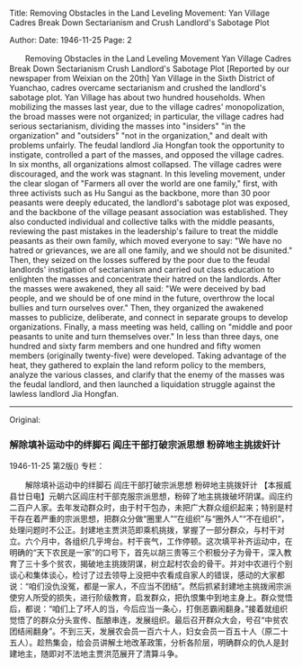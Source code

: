 Title: Removing Obstacles in the Land Leveling Movement: Yan Village Cadres Break Down Sectarianism and Crush Landlord's Sabotage Plot

Author:
Date: 1946-11-25
Page: 2

　　Removing Obstacles in the Land Leveling Movement
    Yan Village Cadres Break Down Sectarianism
    Crush Landlord's Sabotage Plot
    [Reported by our newspaper from Weixian on the 20th] Yan Village in the Sixth District of Yuanchao, cadres overcame sectarianism and crushed the landlord's sabotage plot. Yan Village has about two hundred households. When mobilizing the masses last year, due to the village cadres' monopolization, the broad masses were not organized; in particular, the village cadres had serious sectarianism, dividing the masses into "insiders" "in the organization" and "outsiders" "not in the organization," and dealt with problems unfairly. The feudal landlord Jia Hongfan took the opportunity to instigate, controlled a part of the masses, and opposed the village cadres. In six months, all organizations almost collapsed. The village cadres were discouraged, and the work was stagnant. In this leveling movement, under the clear slogan of "Farmers all over the world are one family," first, with three activists such as Hu Sangui as the backbone, more than 30 poor peasants were deeply educated, the landlord's sabotage plot was exposed, and the backbone of the village peasant association was established. They also conducted individual and collective talks with the middle peasants, reviewing the past mistakes in the leadership's failure to treat the middle peasants as their own family, which moved everyone to say: "We have no hatred or grievances, we are all one family, and we should not be disunited." Then, they seized on the losses suffered by the poor due to the feudal landlords' instigation of sectarianism and carried out class education to enlighten the masses and concentrate their hatred on the landlords. After the masses were awakened, they all said: "We were deceived by bad people, and we should be of one mind in the future, overthrow the local bullies and turn ourselves over." Then, they organized the awakened masses to publicize, deliberate, and connect in separate groups to develop organizations. Finally, a mass meeting was held, calling on "middle and poor peasants to unite and turn themselves over." In less than three days, one hundred and sixty farm members and one hundred and fifty women members (originally twenty-five) were developed. Taking advantage of the heat, they gathered to explain the land reform policy to the members, analyze the various classes, and clarify that the enemy of the masses was the feudal landlord, and then launched a liquidation struggle against the lawless landlord Jia Hongfan.



<hr /> 

Original: 


### 解除填补运动中的绊脚石  阎庄干部打破宗派思想  粉碎地主挑拨奸计

1946-11-25
第2版()
专栏：

　　解除填补运动中的绊脚石
    阎庄干部打破宗派思想
    粉碎地主挑拨奸计
    【本报威县廿日电】元朝六区阎庄村干部克服宗派思想，粉碎了地主挑拨破坏阴谋。阎庄约二百户人家。去年发动群众时，由于村干包办，未把广大群众组织起来；特别是村干存在着严重的宗派思想，把群众分做“圈里人”“在组织”与“圈外人”“不在组织”，处理问题时不公正。封建地主贾洪范即乘机挑拨，掌握了一部分群众，与村干对立。六个月中，各组织几乎垮台。村干丧气，工作停顿。这次填平补齐运动中，在明确的“天下农民是一家”的口号下，首先以胡三贵等三个积极分子为骨干，深入教育了三十多个贫农，揭破地主挑拨阴谋，树立起村农会的骨干。并对中农进行个别谈心和集体谈心，检讨了过去领导上没把中农看成自家人的错误，感动的大家都说：“咱们没仇没冤，都是一家人，不应当不团结”。然后抓紧封建地主挑拨闹宗派使穷人所受的损失，进行阶级教育，启发群众，把仇恨集中到地主身上。群众觉悟后，都说：“咱们上了坏人的当，今后应当一条心，打倒恶霸闹翻身。”接着就组织觉悟了的群众分头宣传、酝酿串连，发展组织。最后召开群众大会，号召“中贫农团结闹翻身”。不到三天，发展农会员一百六十人，妇女会员一百五十人（原二十五人）。趁热集会，给会员讲解土地改革政策，分析各阶层，明确群众的仇人是封建地主，随即对不法地主贾洪范展开了清算斗争。
